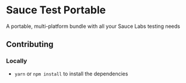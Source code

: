 # Sauce Test Portable
A portable, multi-platform bundle with all your Sauce Labs testing needs

## Contributing

### Locally
* `yarn` or `npm install` to install the dependencies